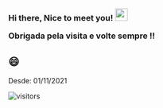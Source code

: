 
 <h3>Hi there, Nice to meet you! <img src="https://media.giphy.com/media/hvRJCLFzcasrR4ia7z/giphy.gif" width="25px"/>
 
 Obrigada pela visita e volte sempre !! </h3>
 
## 😄 
 
 Desde: 01/11/2021 
 
 ![visitors](https://visitor-badge.glitch.me/badge?page_id=camila-github&left_color=green&right_color=gray)  
 
 
 

